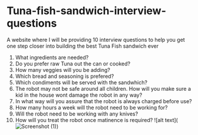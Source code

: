 # Tuna-fish-sandwich-interview-questions
A website where I will be providing 10 interview questions to help you get one step closer into building the best Tuna Fish sandwich ever 
1. What ingredients are needed?
2. Do you prefer raw Tuna out the can or cooked?
3. How many veggies will you be adding?
4. Which bread and seasoning is prefered?
5. Which condiments will be served with the sandwhich?
6. The robot may not be safe around all children. How will you make sure a kid in the house wont damage the robot in any way?
7. In what way will you assure that the robot is always charged before use?
8. How many hours a week will the robot need to be working for?
9. Will the robot need to be working with any knives?
10. How will you treat the robot once matinence is required?
   	![alt text](![Screenshot (1)](https://github.com/danielgebar/Tuna-fish-sandwich-interview-s/assets/160678227/02872e20-c639-4945-b36e-9dda7b7b28c6))
